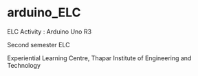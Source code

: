 # arduino_ELC
ELC Activity : Arduino Uno R3

Second semester ELC


Experiential Learning Centre, 
Thapar Institute of Engineering and Technology
